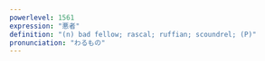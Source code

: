 ```yaml
---
powerlevel: 1561
expression: "悪者"
definition: "(n) bad fellow; rascal; ruffian; scoundrel; (P)"
pronunciation: "わるもの"
---
```

